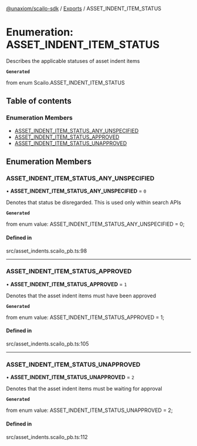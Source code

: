 [@unaxiom/scailo-sdk](../README.md) / [Exports](../modules.md) / ASSET\_INDENT\_ITEM\_STATUS

# Enumeration: ASSET\_INDENT\_ITEM\_STATUS

Describes the applicable statuses of asset indent items

**`Generated`**

from enum Scailo.ASSET_INDENT_ITEM_STATUS

## Table of contents

### Enumeration Members

- [ASSET\_INDENT\_ITEM\_STATUS\_ANY\_UNSPECIFIED](ASSET_INDENT_ITEM_STATUS.md#asset_indent_item_status_any_unspecified)
- [ASSET\_INDENT\_ITEM\_STATUS\_APPROVED](ASSET_INDENT_ITEM_STATUS.md#asset_indent_item_status_approved)
- [ASSET\_INDENT\_ITEM\_STATUS\_UNAPPROVED](ASSET_INDENT_ITEM_STATUS.md#asset_indent_item_status_unapproved)

## Enumeration Members

### ASSET\_INDENT\_ITEM\_STATUS\_ANY\_UNSPECIFIED

• **ASSET\_INDENT\_ITEM\_STATUS\_ANY\_UNSPECIFIED** = ``0``

Denotes that status be disregarded. This is used only within search APIs

**`Generated`**

from enum value: ASSET_INDENT_ITEM_STATUS_ANY_UNSPECIFIED = 0;

#### Defined in

src/asset_indents.scailo_pb.ts:98

___

### ASSET\_INDENT\_ITEM\_STATUS\_APPROVED

• **ASSET\_INDENT\_ITEM\_STATUS\_APPROVED** = ``1``

Denotes that the asset indent items must have been approved

**`Generated`**

from enum value: ASSET_INDENT_ITEM_STATUS_APPROVED = 1;

#### Defined in

src/asset_indents.scailo_pb.ts:105

___

### ASSET\_INDENT\_ITEM\_STATUS\_UNAPPROVED

• **ASSET\_INDENT\_ITEM\_STATUS\_UNAPPROVED** = ``2``

Denotes that the asset indent items must be waiting for approval

**`Generated`**

from enum value: ASSET_INDENT_ITEM_STATUS_UNAPPROVED = 2;

#### Defined in

src/asset_indents.scailo_pb.ts:112

